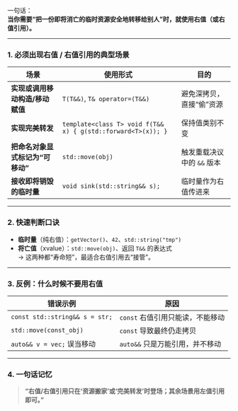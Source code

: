 一句话：  
**当你需要“把一份即将消亡的临时资源安全地转移给别人”时，就使用右值（或右值引用）。**

---

### 1. 必须出现右值 / 右值引用的典型场景

| 场景 | 使用形式 | 目的 |
|---|---|---|
| **实现或调用移动构造/移动赋值** | `T(T&&)`, `T& operator=(T&&)` | 避免深拷贝，直接“偷”资源 |
| **实现完美转发** | `template<class T> void f(T&& x) { g(std::forward<T>(x)); }` | 保持值类别不变 |
| **把命名对象显式标记为“可移动”** | `std::move(obj)` | 触发重载决议中的 `&&` 版本 |
| **接收即将销毁的临时量** | `void sink(std::string&& s);` | 临时量作为右值传进来 |

---

### 2. 快速判断口诀

- **临时量**（纯右值）：`getVector()`、`42`、`std::string("tmp")`  
- **将亡值**（xvalue）：`std::move(obj)`、返回 `T&&` 的表达式  
→ 这两种都“寿命短”，最适合右值引用去“接管”。

---

### 3. 反例：什么时候**不要**用右值

| 错误示例 | 原因 |
|---|---|
| `const std::string&& s = str;` | `const` 右值引用只能读，不能移动 |
| `std::move(const_obj)` | `const` 导致最终仍走拷贝 |
| `auto&& v = vec;` 误当移动 | `auto&&` 只是万能引用，并不移动 |

---

### 4. 一句话记忆

> **“右值/右值引用只在‘资源搬家’或‘完美转发’时登场；其余场景用左值引用即可。”**